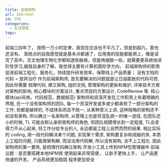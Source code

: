 ```yaml
---
title: 前端架构
url: 359.html
id: 359
categories:
  - 生活随笔
tags:
---
```


前端三四年了， 按照一万小时定律，我现在应该也不平凡了，但是到超凡，那也还没有。 笼统点的自我感觉就是基本点都通了，应用类的技能都能用上，像是读完了高中。天文地理生物化学都知道些脉络，但是再细致一些，就需要更系统地进阶性学习,据我自身的了解，我觉得主要有计算机图形学方向， 前端架构师的职责 促进前端工程化、服务化，持续提升研发效率，保障线上产品质量； 没有文档的代码 = 放弃治疗 作为前端架构师, 首先要解决的问题就是让日益膨胀的代码可控,因此你需要 梳理代码, 建立架构, 组织文档, 管理架构的更新和维护, 评审技术方案对架构的影响, 核心模块的方案设计, 重点项目的方案设计, CodeReview 等. 核心模块(api风格，代码规范，数据规范) 架构师和资深开发在工作职责上有着明确的界限, 在一个没有架构师的团队, 每一个资深开发或多或少都承担了一部分架构的工作, 但都是破碎的, 不成体系而且不统一, 从某种意义上讲, 这种隐晦的架构还不如没有架构. 所以确立一名架构师, 从管理上也是将混乱统一的唯一途径, 在团队还小的时候, TL 可能会默认承担架构师的角色, 但团队规模增长到一定程度, TL会变得力不从心起来, 将工作分给专业的人, 永远都是工程上自然而然的结果. 相比实际的 coding, 用一段代码解决某个问题, 实现某个需求, 架构要复杂和烧脑的多, 本质上工程的问题, 只能用架构解, 而没法用代码解, 所以没有架构, 谈不上工程化. 因此架构师的第一要务, 是梳理代码确立架构 开发小工具上传到NPM包管理器中 前端议题：是否要搭建本地NPM库 使用起来非常简便， 让新手更快上手， 让产品更快速的开发， 产品系统更加稳固 程序更加安全